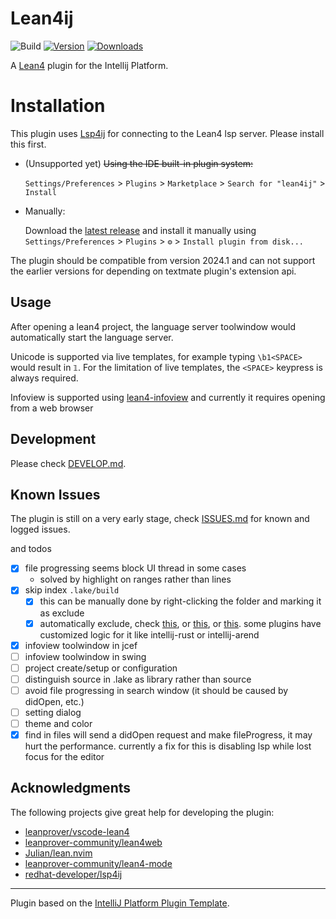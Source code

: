 # Lean4ij

![Build](https://github.com/onriv/lean4ij/workflows/Build/badge.svg)
[![Version](https://img.shields.io/jetbrains/plugin/v/PLUGIN_ID.svg)](https://plugins.jetbrains.com/plugin/PLUGIN_ID)
[![Downloads](https://img.shields.io/jetbrains/plugin/d/PLUGIN_ID.svg)](https://plugins.jetbrains.com/plugin/PLUGIN_ID)

<!-- Plugin description -->
A [Lean4](https://lean-lang.org/) plugin for the Intellij Platform.

# Installation

This plugin uses [Lsp4ij](https://github.com/redhat-developer/lsp4ij) for connecting to the Lean4 lsp server. Please install this first.

- (Unsupported yet) ~~Using the IDE built-in plugin system:~~

  `Settings/Preferences` > `Plugins` > `Marketplace` > `Search for "lean4ij"` >
  `Install`

- Manually:

  Download the [latest release](https://github.com/onriv/lean4ij/releases/latest) and install it manually using
  `Settings/Preferences` > `Plugins` > `⚙️` > `Install plugin from disk...`

The plugin should be compatible from version 2024.1 and can not support the earlier versions for depending on textmate plugin's extension api.
## Usage

After opening a lean4 project, the language server toolwindow would automatically start the language server.

Unicode is supported via live templates, for example typing `\b1<SPACE>` would result in `𝟙`. For the limitation of live templates, the `<SPACE>` keypress is always required.

Infoview is supported using [lean4-infoview](https://github.com/leanprover/vscode-lean4/tree/master/lean4-infoview) and currently it requires opening from a web browser

<!-- Plugin description end -->



## Development

Please check [DEVELOP.md](./DEVELOP.md).

## Known Issues

The plugin is still on a very early stage, check [ISSUES.md](./ISSUES.md) for known and logged issues.

and todos
- [x] file progressing seems block UI thread in some cases 
  - solved by highlight on ranges rather than lines
- [x] skip index `.lake/build`
  - [x] this can be manually done by right-clicking the folder and marking it as exclude
  - [x] automatically exclude, check [this](https://youtrack.jetbrains.com/issue/IDEA-194725/Specify-IntelliJ-exclude-directories-in-build.gradle), or [this](https://youtrack.jetbrains.com/issue/IJPL-8363/Ability-to-have-default-Excluded-Folders-not-per-project), or [this](https://youtrack.jetbrains.com/issue/WEB-11419).
    some plugins have customized logic for it like intellij-rust or intellij-arend
- [x] infoview toolwindow in jcef
- [ ] infoview toolwindow in swing
- [ ] project create/setup or configuration
- [ ] distinguish source in .lake as library rather than source
- [ ] avoid file progressing in search window (it should be caused by didOpen, etc.)
- [ ] setting dialog
- [ ] theme and color
- [x] find in files will send a didOpen request and make fileProgress, it may hurt the performance.
  currently a fix for this is disabling lsp while lost focus for the editor
## Acknowledgments

The following projects give great help for developing the plugin:

- [leanprover/vscode-lean4](https://github.com/leanprover/vscode-lean4/tree/master/vscode-lean4)
- [leanprover-community/lean4web](https://github.com/leanprover-community/lean4web)
- [Julian/lean.nvim](https://github.com/Julian/lean.nvim)
- [leanprover-community/lean4-mode](https://github.com/leanprover-community/lean4-mode)
- [redhat-developer/lsp4ij](https://github.com/redhat-developer/lsp4ij)
---
Plugin based on the [IntelliJ Platform Plugin Template][template].

[template]: https://github.com/JetBrains/intellij-platform-plugin-template
[docs:plugin-description]: https://plugins.jetbrains.com/docs/intellij/plugin-user-experience.html#plugin-description-and-presentation
